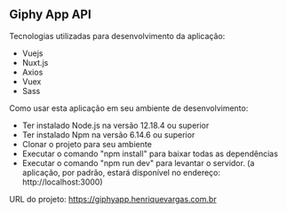 <h2>Giphy App API</h2>

Tecnologias utilizadas para desenvolvimento da aplicação:

- Vuejs
- Nuxt.js
- Axios
- Vuex
- Sass

Como usar esta aplicação em seu ambiente de desenvolvimento:

- Ter instalado Node.js na versão 12.18.4 ou superior
- Ter instalado Npm na versão 6.14.6 ou superior
- Clonar o projeto para seu ambiente
- Executar o comando "npm install" para baixar todas as dependências
- Executar o comando "npm run dev" para levantar o servidor. (a aplicação, por padrão, estará disponível no endereço: http://localhost:3000)

URL do projeto: https://giphyapp.henriquevargas.com.br
